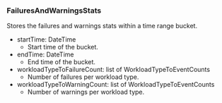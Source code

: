 ### FailuresAndWarningsStats
Stores the failures and warnings stats within a time range bucket.

- startTime: DateTime
  - Start time of the bucket.
- endTime: DateTime
  - End time of the bucket.
- workloadTypeToFailureCount: list of WorkloadTypeToEventCounts
  - Number of failures per workload type.
- workloadTypeToWarningCount: list of WorkloadTypeToEventCounts
  - Number of warnings per workload type.
